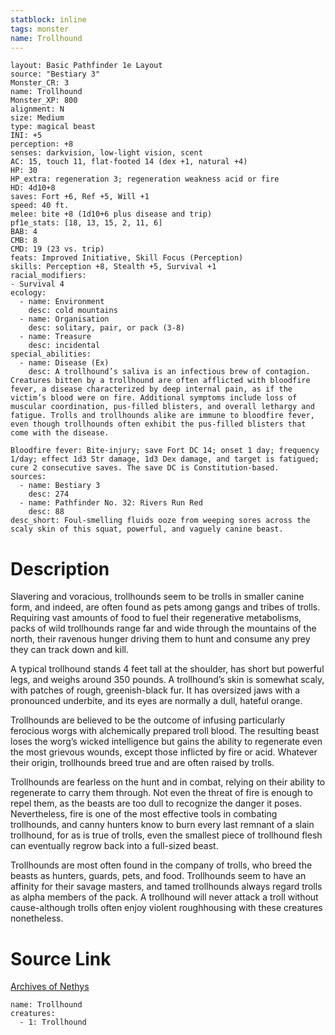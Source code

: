 ```yaml
---
statblock: inline
tags: monster
name: Trollhound
---
```

```statblock
layout: Basic Pathfinder 1e Layout
source: "Bestiary 3"
Monster_CR: 3
name: Trollhound
Monster_XP: 800
alignment: N
size: Medium
type: magical beast
INI: +5
perception: +8
senses: darkvision, low-light vision, scent
AC: 15, touch 11, flat-footed 14 (dex +1, natural +4)
HP: 30
HP_extra: regeneration 3; regeneration weakness acid or fire
HD: 4d10+8
saves: Fort +6, Ref +5, Will +1
speed: 40 ft.
melee: bite +8 (1d10+6 plus disease and trip)
pf1e_stats: [18, 13, 15, 2, 11, 6]
BAB: 4
CMB: 8
CMD: 19 (23 vs. trip)
feats: Improved Initiative, Skill Focus (Perception)
skills: Perception +8, Stealth +5, Survival +1
racial_modifiers:
- Survival 4
ecology:
  - name: Environment
    desc: cold mountains
  - name: Organisation
    desc: solitary, pair, or pack (3-8)
  - name: Treasure
    desc: incidental
special_abilities:
  - name: Disease (Ex)
    desc: A trollhound’s saliva is an infectious brew of contagion. Creatures bitten by a trollhound are often afflicted with bloodfire fever, a disease characterized by deep internal pain, as if the victim’s blood were on fire. Additional symptoms include loss of muscular coordination, pus-filled blisters, and overall lethargy and fatigue. Trolls and trollhounds alike are immune to bloodfire fever, even though trollhounds often exhibit the pus-filled blisters that come with the disease.

Bloodfire fever: Bite-injury; save Fort DC 14; onset 1 day; frequency 1/day; effect 1d3 Str damage, 1d3 Dex damage, and target is fatigued; cure 2 consecutive saves. The save DC is Constitution-based.
sources:
  - name: Bestiary 3
    desc: 274
  - name: Pathfinder No. 32: Rivers Run Red
    desc: 88
desc_short: Foul-smelling fluids ooze from weeping sores across the scaly skin of this squat, powerful, and vaguely canine beast.
```
# Description
Slavering and voracious, trollhounds seem to be trolls in smaller canine form, and indeed, are often found as pets among gangs and tribes of trolls. Requiring vast amounts of food to fuel their regenerative metabolisms, packs of wild trollhounds range far and wide through the mountains of the north, their ravenous hunger driving them to hunt and consume any prey they can track down and kill.

A typical trollhound stands 4 feet tall at the shoulder, has short but powerful legs, and weighs around 350 pounds. A trollhound’s skin is somewhat scaly, with patches of rough, greenish-black fur. It has oversized jaws with a pronounced underbite, and its eyes are normally a dull, hateful orange.

Trollhounds are believed to be the outcome of infusing particularly ferocious worgs with alchemically prepared troll blood. The resulting beast loses the worg’s wicked intelligence but gains the ability to regenerate even the most grievous wounds, except those inflicted by fire or acid. Whatever their origin, trollhounds breed true and are often raised by trolls.

Trollhounds are fearless on the hunt and in combat, relying on their ability to regenerate to carry them through. Not even the threat of fire is enough to repel them, as the beasts are too dull to recognize the danger it poses. Nevertheless, fire is one of the most effective tools in combating trollhounds, and canny hunters know to burn every last remnant of a slain trollhound, for as is true of trolls, even the smallest piece of trollhound flesh can eventually regrow back into a full-sized beast.

Trollhounds are most often found in the company of trolls, who breed the beasts as hunters, guards, pets, and food. Trollhounds seem to have an affinity for their savage masters, and tamed trollhounds always regard trolls as alpha members of the pack. A trollhound will never attack a troll without cause-although trolls often enjoy violent roughhousing with these creatures nonetheless.
# Source Link
[Archives of Nethys](https://aonprd.com/MonsterDisplay.aspx?ItemName=Trollhound)
```encounter-table
name: Trollhound
creatures:
  - 1: Trollhound
```
